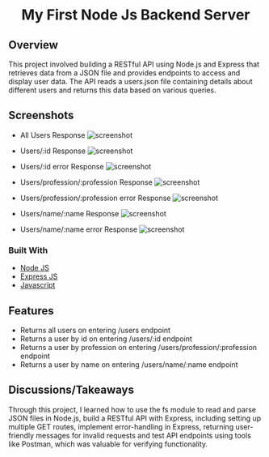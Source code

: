 <h1 align="center">My First Node Js Backend Server</h1>
<!-- OVERVIEW -->

## Overview
This project involved building a RESTful API using Node.js and Express that retrieves data from a JSON file and provides endpoints to access and display user data. The API reads a users.json file containing details about different users and returns this data based on various queries.

## Screenshots
- All Users Response
![screenshot](images/Screenshot%202024-11-15%20at%205.53.12 PM.png)

- Users/:id Response
![screenshot](images/Screenshot%202024-11-15%20at%205.54.22 PM.png)

- Users/:id error Response
![screenshot](images/Screenshot%202024-11-15%20at%205.54.44 PM.png)

- Users/profession/:profession Response
![screenshot](images/Screenshot%202024-11-15%20at%205.55.14 PM.png)

- Users/profession/:profession error Response
![screenshot](images/Screenshot%202024-11-15%20at%205.55.30 PM.png)

- Users/name/:name Response
![screenshot](images/Screenshot%202024-11-15%20at%205.56.17 PM.png)

- Users/name/:name error Response
![screenshot](images/Screenshot%202024-11-15%20at%205.56.03 PM.png)

### Built With

- [Node JS](https://www.w3schools.com/html/)
- [Express JS](https://www.w3schools.com/css/)
- [Javascript](https://www.w3schools.com/js/)

## Features

- Returns all users on entering /users endpoint
- Returns a user by id on entering /users/:id endpoint
- Returns a user by profession on entering /users/profession/:profession endpoint
- Returns a user by name on entering /users/name/:name endpoint

## Discussions/Takeaways
Through this project, I learned how to use the fs module to read and parse JSON files in Node.js, build a RESTful API with Express, including setting up multiple GET routes, implement error-handling in Express, returning user-friendly messages for invalid requests and test API endpoints using tools like Postman, which was valuable for verifying functionality.